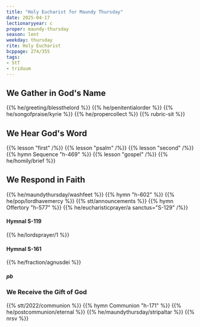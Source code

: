 ```yaml
---
title: "Holy Eucharist for Maundy Thursday"
date: 2025-04-17
lectionaryyear: c
proper: maundy-thursday
season: lent
weekday: thursday
rite: Holy Eucharist
bcppage: 274/355
tags:
- StT
- triduum
---
```

## We Gather in God's Name
{{% he/greeting/blessthelord %}}
{{% he/penitentialorder %}}
{{% he/songofpraise/kyrie %}}
{{% he/propercollect %}}
{{% rubric-sit %}}
## We Hear God's Word
{{% lesson "first" /%}}
{{% lesson "psalm" /%}}
{{% lesson "second" /%}}
{{% hymn Sequence "h-469" %}}
{{% lesson "gospel" /%}}
{{% he/homily/brief %}}
## We Respond in Faith
{{% he/maundythursday/washfeet %}}
{{% hymn "h-602" %}}
{{% he/pop/lordhavemercy %}}
{{% stt/announcements %}}
{{% hymn Offertory "h-577" %}}
{{% he/eucharisticprayer/a sanctus="S-129" /%}}
#### Hymnal S-119
{{% he/lordsprayer/1 %}}
#### Hymnal S-161
{{% he/fraction/agnusdei %}}
##### pb
### We Receive the Gift of God
{{% stt/2022/communion %}}
{{% hymn Communion "h-171" %}}
{{% he/postcommunion/eternal %}}
{{% he/maundythursday/stripaltar %}}
{{% nrsv %}}

